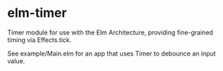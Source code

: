 # elm-timer

Timer module for use with the Elm Architecture, providing fine-grained timing via Effects.tick.

See example/Main.elm for an app that uses Timer to debounce an input value.


